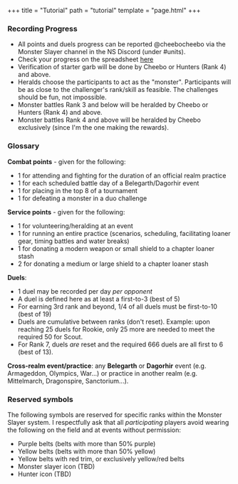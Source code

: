 +++
title = "Tutorial"
path = "tutorial"
template = "page.html"
+++

### Recording Progress
* All points and duels progress can be reported @cheebocheebo via the Monster Slayer channel in the NS Discord (under #units).
* Check your progress on the spreadsheet [here](https://docs.google.com/spreadsheets/d/1cej9XUM2AD0INM7NuOD7rZw5dLI9HPzNh4-FJeW3tFI/edit?usp=drive_link)
* Verification of starter garb will be done by Cheebo or Hunters (Rank 4) and above.
* Heralds choose the participants to act as the "monster". Participants will be as close to the challenger's rank/skill as feasible. The challenges should be fun, not impossible.
* Monster battles Rank 3 and below will be heralded by Cheebo or Hunters (Rank 4) and above.
* Monster battles Rank 4 and above will be heralded by Cheebo exclusively (since I'm the one making the rewards).

### Glossary
**Combat points** - given for the following:
* 1 for attending and fighting for the duration of an official realm practice
* 1 for each scheduled battle day of a Belegarth/Dagorhir event
* 1 for placing in the top 8 of a tournament
* 1 for defeating a monster in a duo challenge

**Service points** - given for the following:
* 1 for volunteering/heralding at an event
* 1 for running an entire practice (scenarios, scheduling, facilitating loaner gear, timing battles and water breaks)
* 1 for donating a modern weapon or small shield to a chapter loaner stash
* 2 for donating a medium or large shield to a chapter loaner stash

**Duels**: 
* 1 duel may be recorded per day _per opponent_
* A duel is defined here as at least a first-to-3 (best of 5)
* For earning 3rd rank and beyond, 1/4 of all duels must be first-to-10 (best of 19)
* Duels are cumulative between ranks (don't reset). Example: upon reaching 25 duels for Rookie, only 25 more are needed to meet the required 50 for Scout.
* For Rank 7, duels _are_ reset and the required 666 duels are all first to 6 (best of 13).

**Cross-realm event/practice**: any **Belegarth** or **Dagorhir** event (e.g. Armageddon, Olympics, War...) or practice in another realm (e.g. Mittelmarch, Dragonspire, Sanctorium...).

### Reserved symbols
The following symbols are reserved for specific ranks within the Monster Slayer system. I respectfully ask that all _participating_ players avoid wearing the following on the field and at events without permission:

* Purple belts (belts with more than 50% purple)
* Yellow belts (belts with more than 50% yellow)
* Yellow belts with red trim, or exclusively yellow/red belts
* Monster slayer icon (TBD)
* Hunter icon (TBD)
